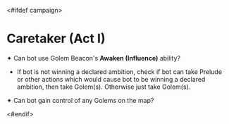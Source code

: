 <#ifdef campaign>
# Caretaker (Act I)

✦ Can bot use Golem Beacon's **Awaken (Influence)** ability?

- If bot is not winning a declared ambition, check if bot can take Prelude or other actions which would cause bot to be winning a declared ambition, then take Golem(s). Otherwise just take Golem(s).

✦ Can bot gain control of any Golems on the map?

<!-- TODO: Stone Speakers guidance, Golem Prelude actions guidance -->
<#endif>